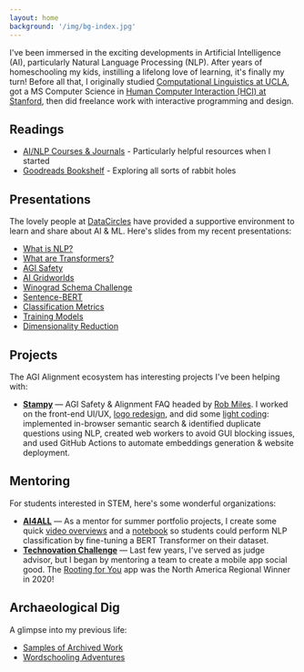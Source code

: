 ```yaml
---
layout: home
background: '/img/bg-index.jpg'
---
```


I've been immersed in the exciting developments in Artificial Intelligence (AI), particularly Natural Language Processing (NLP). After years of homeschooling my kids, instilling a lifelong love of learning, it's finally my turn! Before all that, I originally studied [Computational Linguistics at UCLA](https://linguistics.ucla.edu/), got a MS Computer Science in [Human Computer Interaction (HCI) at Stanford](https://hci.stanford.edu/), then did freelance work with interactive programming and design.

## Readings

- [AI/NLP Courses & Journals](/resources) - Particularly helpful resources when I started
- [Goodreads Bookshelf](https://www.goodreads.com/review/list/150236560-ccstan99?shelf=read) - Exploring all sorts of rabbit holes

## Presentations

The lovely people at [DataCircles](https://datacircles.org/) have provided a supportive environment to learn and share about AI & ML. Here's slides from my recent presentations:

- [What is NLP?](https://www.youtube.com/watch?v=Q3N7zoIcjtw&list=PLSGYwl5_qS6jEhXHXuEymvNYvrFuD2BOG&index=1)
- [What are Transformers?](https://www.youtube.com/watch?v=bedJ9bQBG6s&list=PLSGYwl5_qS6jEhXHXuEymvNYvrFuD2BOG&index=2)
- [AGI Safety](/docs/JournalClub%202022-03-02%20AGI%20Safety.pdf)
- [AI Gridworlds](/docs/JournalClub%202022-03-30%20AI%20Gridworlds.pdf)
- [Winograd Schema Challenge](/docs/JournalClub%202022-05-25%20NLP.pdf)
- [Sentence-BERT](/docs/JournalClub%202022-07-27%20SBERT.pdf)
- [Classification Metrics](/docs/HOML%20Ch3.pdf)
- [Training Models](/docs/HOML%20Ch4.pdf)
- [Dimensionality Reduction](/docs/HOML%20Ch8.pdf)

## Projects

The AGI Alignment ecosystem has interesting projects I've been helping with:

- **[Stampy](ui.stampy.ai)** — AGI Safety & Alignment FAQ headed by [Rob Miles](https://www.youtube.com/c/RobertMilesAI). I worked on the front-end UI/UX, [logo redesign](https://github.com/StampyAI/StampyAIAssets), and did some [light coding](https://github.com/StampyAI/stampy-ui): implemented in-browser semantic search & identified duplicate questions using NLP, created web workers to avoid GUI blocking issues, and used GitHub Actions to automate embeddings generation & website deployment.

## Mentoring

For students interested in STEM, here's some wonderful organizations:

- **[AI4ALL](https://ai-4-all.org/)** — As a mentor for summer portfolio projects, I create some quick [video overviews](https://www.youtube.com/watch?v=Q3N7zoIcjtw&list=PLSGYwl5_qS6jEhXHXuEymvNYvrFuD2BOG&index=1) and a [notebook](https://colab.research.google.com/github/ccstan99/ccstan99.github.io/blob/main/docs/Hugging_Face_Text_Classification_TUTORIAL_.ipynb) so students could perform NLP classification by fine-tuning a BERT Transformer on their dataset.
- **[Technovation Challenge](https://www.technovation.org/)** — Last few years, I've served as judge advisor, but I began by mentoring a team to create a mobile app social good. The [Rooting for You](https://sites.google.com/view/code-work-ahead/) app was the North America Regional Winner in 2020!

## Archaeological Dig

A glimpse into my previous life:

- [Samples of Archived Work](/2022/01/01/archive.html)
- [Wordschooling Adventures](https://www.cheng2.com/blog/)
